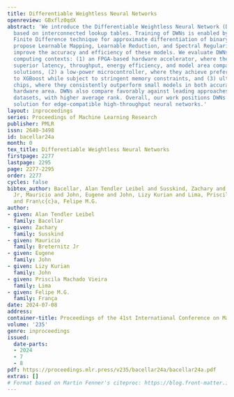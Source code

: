 ```yaml
---
title: Differentiable Weightless Neural Networks
openreview: GBxflz0qdX
abstract: 'We introduce the Differentiable Weightless Neural Network (DWN), a model
  based on interconnected lookup tables. Training of DWNs is enabled by a novel Extended
  Finite Difference technique for approximate differentiation of binary values. We
  propose Learnable Mapping, Learnable Reduction, and Spectral Regularization to further
  improve the accuracy and efficiency of these models. We evaluate DWNs in three edge
  computing contexts: (1) an FPGA-based hardware accelerator, where they demonstrate
  superior latency, throughput, energy efficiency, and model area compared to state-of-the-art
  solutions, (2) a low-power microcontroller, where they achieve preferable accuracy
  to XGBoost while subject to stringent memory constraints, and (3) ultra-low-cost
  chips, where they consistently outperform small models in both accuracy and projected
  hardware area. DWNs also compare favorably against leading approaches for tabular
  datasets, with higher average rank. Overall, our work positions DWNs as a pioneering
  solution for edge-compatible high-throughput neural networks.'
layout: inproceedings
series: Proceedings of Machine Learning Research
publisher: PMLR
issn: 2640-3498
id: bacellar24a
month: 0
tex_title: Differentiable Weightless Neural Networks
firstpage: 2277
lastpage: 2295
page: 2277-2295
order: 2277
cycles: false
bibtex_author: Bacellar, Alan Tendler Leibel and Susskind, Zachary and Breternitz
  Jr, Mauricio and John, Eugene and John, Lizy Kurian and Lima, Priscila Machado Vieira
  and Fran\c{c}a, Felipe M.G.
author:
- given: Alan Tendler Leibel
  family: Bacellar
- given: Zachary
  family: Susskind
- given: Mauricio
  family: Breternitz Jr
- given: Eugene
  family: John
- given: Lizy Kurian
  family: John
- given: Priscila Machado Vieira
  family: Lima
- given: Felipe M.G.
  family: França
date: 2024-07-08
address:
container-title: Proceedings of the 41st International Conference on Machine Learning
volume: '235'
genre: inproceedings
issued:
  date-parts:
  - 2024
  - 7
  - 8
pdf: https://proceedings.mlr.press/v235/bacellar24a/bacellar24a.pdf
extras: []
# Format based on Martin Fenner's citeproc: https://blog.front-matter.io/posts/citeproc-yaml-for-bibliographies/
---
```

